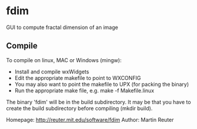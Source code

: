 fdim
====

GUI to compute fractal dimension of an image


## Compile

To compile on linux, MAC or Windows (mingw):
- Install and compile wxWidgets
- Edit the appropriate makefile to point to WXCONFIG
- You may also want to point the makefile to UPX (for packing the binary)
- Run the appropriate make file, e.g. make -f Makefile.linux

The binary 'fdim' will be in the build subdirectory. It may be that
you have to create the build subdirectory before compiling (mkdir build).

Homepage: http://reuter.mit.edu/software/fdim
Author: Martin Reuter

